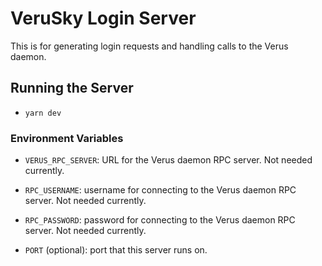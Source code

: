 # VeruSky Login Server

This is for generating login requests and handling calls to the Verus daemon.

## Running the Server

- `yarn dev` 

### Environment Variables

- `VERUS_RPC_SERVER`: URL for the Verus daemon RPC server. Not needed currently.

- `RPC_USERNAME`: username for connecting to the Verus daemon RPC server. Not needed currently.
- `RPC_PASSWORD`: password for connecting to the Verus daemon RPC server. Not needed currently.

- `PORT` (optional): port that this server runs on.
